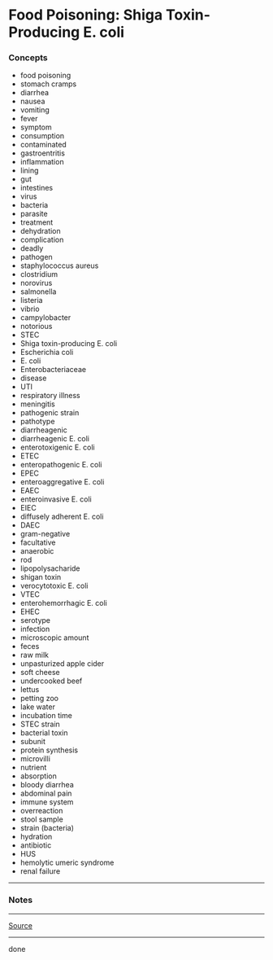# Food Poisoning: Shiga Toxin-Producing E. coli

### Concepts

- food poisoning
- stomach cramps
- diarrhea
- nausea
- vomiting
- fever
- symptom
- consumption
- contaminated
- gastroentritis
- inflammation
- lining
- gut
- intestines
- virus
- bacteria
- parasite
- treatment
- dehydration
- complication
- deadly
- pathogen
- staphylococcus aureus
- clostridium
- norovirus
- salmonella
- listeria
- vibrio
- campylobacter
- notorious
- STEC
- Shiga toxin-producing E. coli
- Escherichia coli
- E. coli
- Enterobacteriaceae
- disease
- UTI
- respiratory illness
- meningitis
- pathogenic strain
- pathotype
- diarrheagenic
- diarrheagenic E. coli
- enterotoxigenic E. coli
- ETEC
- enteropathogenic E. coli
- EPEC
- enteroaggregative E. coli
- EAEC
- enteroinvasive E. coli
- EIEC
- diffusely adherent E. coli
- DAEC
- gram-negative
- facultative
- anaerobic
- rod
- lipopolysacharide
- shigan toxin
- verocytotoxic E. coli
- VTEC
- enterohemorrhagic E. coli
- EHEC
- serotype
- infection
- microscopic amount
- feces
- raw milk
- unpasturized apple cider
- soft cheese
- undercooked beef
- lettus
- petting zoo
- lake water
- incubation time
- STEC strain
- bacterial toxin
- subunit
- protein synthesis
- microvilli
- nutrient
- absorption
- bloody diarrhea
- abdominal pain
- immune system
- overreaction
- stool sample
- strain (bacteria)
- hydration
- antibiotic
- HUS
- hemolytic umeric syndrome
- renal failure

---

### Notes

---

[Source](https://youtu.be/08LazrJEyvY)

---

done